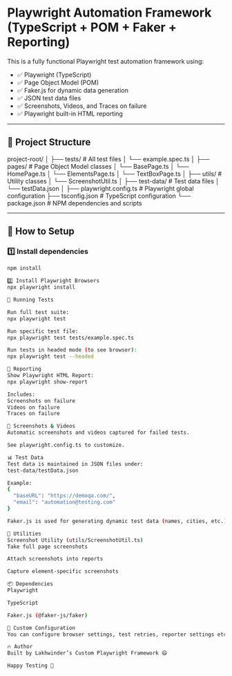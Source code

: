 # Playwright Automation Framework (TypeScript + POM + Faker + Reporting)

This is a fully functional Playwright test automation framework using:

- ✅ Playwright (TypeScript)
- ✅ Page Object Model (POM)
- ✅ Faker.js for dynamic data generation
- ✅ JSON test data files
- ✅ Screenshots, Videos, and Traces on failure
- ✅ Playwright built-in HTML reporting

---

## 📂 Project Structure

project-root/
│
├── tests/ # All test files
│ └── example.spec.ts
│
├── pages/ # Page Object Model classes
│ └── BasePage.ts
│ └── HomePage.ts
│ └── ElementsPage.ts
│ └── TextBoxPage.ts
│
├── utils/ # Utility classes
│ └── ScreenshotUtil.ts
│
├── test-data/ # Test data files
│ └── testData.json
│
├── playwright.config.ts # Playwright global configuration
├── tsconfig.json # TypeScript configuration
└── package.json # NPM dependencies and scripts

---

## 🚀 How to Setup

### 1️⃣ Install dependencies
```bash
npm install

2️⃣ Install Playwright Browsers
npx playwright install

🚀 Running Tests

Run full test suite:
npx playwright test

Run specific test file:
npx playwright test tests/example.spec.ts

Run tests in headed mode (to see browser):
npx playwright test --headed

🚀 Reporting
Show Playwright HTML Report:
npx playwright show-report

Includes:
Screenshots on failure
Videos on failure
Traces on failure

📸 Screenshots & Videos
Automatic screenshots and videos captured for failed tests.

See playwright.config.ts to customize.

📊 Test Data
Test data is maintained in JSON files under:
test-data/testData.json

Example:
{
  "baseURL": "https://demoqa.com/",
  "email": "automation@testing.com"
}

Faker.js is used for generating dynamic test data (names, cities, etc.)

🔧 Utilities
Screenshot Utility (utils/ScreenshotUtil.ts)
Take full page screenshots

Attach screenshots into reports

Capture element-specific screenshots

📦 Dependencies
Playwright

TypeScript

Faker.js (@faker-js/faker)

🔧 Custom Configuration
You can configure browser settings, test retries, reporter settings etc inside playwright.config.ts

🔥 Author
Built by Lakhwinder’s Custom Playwright Framework 😄

Happy Testing 🚀
